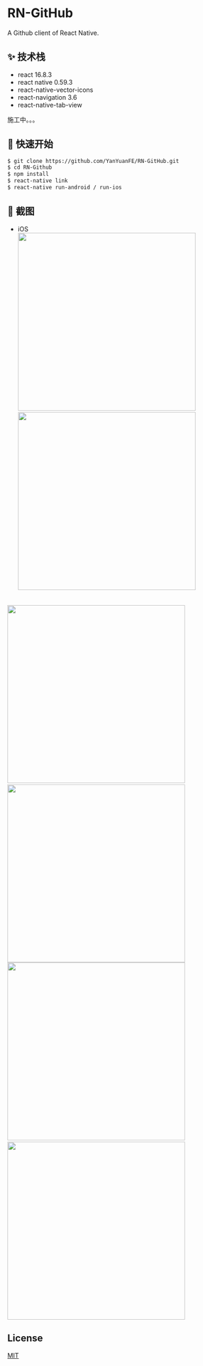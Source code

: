# RN-GitHub

A Github client of React Native.


## ✨ 技术栈

*  react 16.8.3
*  react native 0.59.3
*  react-native-vector-icons
*  react-navigation 3.6
*  react-native-tab-view

施工中。。。

## 🔨 快速开始

```bash
$ git clone https://github.com/YanYuanFE/RN-GitHub.git
$ cd RN-Github
$ npm install
$ react-native link
$ react-native run-android / run-ios
```

## 💅 截图

* iOS <br/>
<img src="http://img.yanyuanfe.cn/popular1.png" width="400" />&nbsp;&nbsp;&nbsp;&nbsp;<img src="http://img.yanyuanfe.cn/trending.png" width="400" />
<br/>
<img src="http://img.yanyuanfe.cn/favorite.png" width="400" />&nbsp;&nbsp;&nbsp;&nbsp;<img src="http://img.yanyuanfe.cn/my.png" width="400" />
<br/>
<img src="http://img.yanyuanfe.cn/theme.png" width="400" />&nbsp;&nbsp;&nbsp;&nbsp;<img src="http://img.yanyuanfe.cn/popular.png" width="400" />

## License

[MIT][mit-license]

[mit-license]: ./LICENSE

